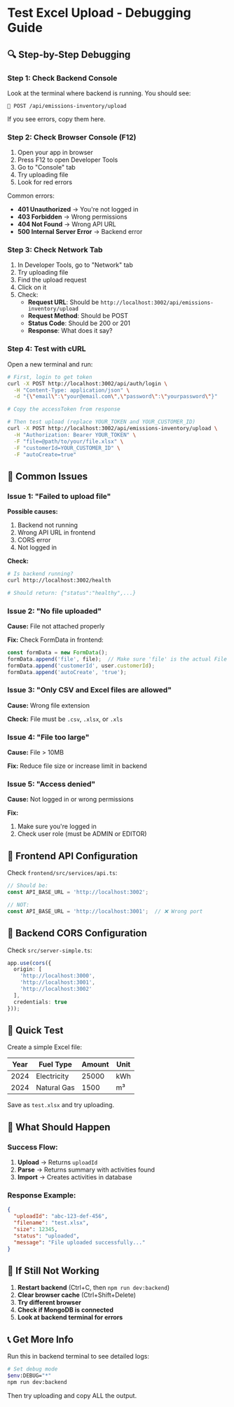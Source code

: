 # Test Excel Upload - Debugging Guide

## 🔍 Step-by-Step Debugging

### Step 1: Check Backend Console
Look at the terminal where backend is running. You should see:
```
📨 POST /api/emissions-inventory/upload
```

If you see errors, copy them here.

### Step 2: Check Browser Console (F12)
1. Open your app in browser
2. Press F12 to open Developer Tools
3. Go to "Console" tab
4. Try uploading file
5. Look for red errors

Common errors:
- **401 Unauthorized** → You're not logged in
- **403 Forbidden** → Wrong permissions
- **404 Not Found** → Wrong API URL
- **500 Internal Server Error** → Backend error

### Step 3: Check Network Tab
1. In Developer Tools, go to "Network" tab
2. Try uploading file
3. Find the upload request
4. Click on it
5. Check:
   - **Request URL**: Should be `http://localhost:3002/api/emissions-inventory/upload`
   - **Request Method**: Should be POST
   - **Status Code**: Should be 200 or 201
   - **Response**: What does it say?

### Step 4: Test with cURL
Open a new terminal and run:

```bash
# First, login to get token
curl -X POST http://localhost:3002/api/auth/login \
  -H "Content-Type: application/json" \
  -d "{\"email\":\"your@email.com\",\"password\":\"yourpassword\"}"

# Copy the accessToken from response

# Then test upload (replace YOUR_TOKEN and YOUR_CUSTOMER_ID)
curl -X POST http://localhost:3002/api/emissions-inventory/upload \
  -H "Authorization: Bearer YOUR_TOKEN" \
  -F "file=@path/to/your/file.xlsx" \
  -F "customerId=YOUR_CUSTOMER_ID" \
  -F "autoCreate=true"
```

## 🐛 Common Issues

### Issue 1: "Failed to upload file"
**Possible causes:**
1. Backend not running
2. Wrong API URL in frontend
3. CORS error
4. Not logged in

**Check:**
```bash
# Is backend running?
curl http://localhost:3002/health

# Should return: {"status":"healthy",...}
```

### Issue 2: "No file uploaded"
**Cause:** File not attached properly

**Fix:** Check FormData in frontend:
```typescript
const formData = new FormData();
formData.append('file', file);  // Make sure 'file' is the actual File object
formData.append('customerId', user.customerId);
formData.append('autoCreate', 'true');
```

### Issue 3: "Only CSV and Excel files are allowed"
**Cause:** Wrong file extension

**Check:** File must be `.csv`, `.xlsx`, or `.xls`

### Issue 4: "File too large"
**Cause:** File > 10MB

**Fix:** Reduce file size or increase limit in backend

### Issue 5: "Access denied"
**Cause:** Not logged in or wrong permissions

**Fix:** 
1. Make sure you're logged in
2. Check user role (must be ADMIN or EDITOR)

## 🔧 Frontend API Configuration

Check `frontend/src/services/api.ts`:

```typescript
// Should be:
const API_BASE_URL = 'http://localhost:3002';

// NOT:
const API_BASE_URL = 'http://localhost:3001';  // ❌ Wrong port
```

## 🔧 Backend CORS Configuration

Check `src/server-simple.ts`:

```typescript
app.use(cors({
  origin: [
    'http://localhost:3000',
    'http://localhost:3001', 
    'http://localhost:3002'
  ],
  credentials: true
}));
```

## 📝 Quick Test

Create a simple Excel file:

| Year | Fuel Type   | Amount | Unit |
|------|-------------|--------|------|
| 2024 | Electricity | 25000  | kWh  |
| 2024 | Natural Gas | 1500   | m³   |

Save as `test.xlsx` and try uploading.

## 🎯 What Should Happen

### Success Flow:
1. **Upload** → Returns `uploadId`
2. **Parse** → Returns summary with activities found
3. **Import** → Creates activities in database

### Response Example:
```json
{
  "uploadId": "abc-123-def-456",
  "filename": "test.xlsx",
  "size": 12345,
  "status": "uploaded",
  "message": "File uploaded successfully..."
}
```

## 🚨 If Still Not Working

1. **Restart backend** (Ctrl+C, then `npm run dev:backend`)
2. **Clear browser cache** (Ctrl+Shift+Delete)
3. **Try different browser**
4. **Check if MongoDB is connected**
5. **Look at backend terminal for errors**

## 📞 Get More Info

Run this in backend terminal to see detailed logs:
```bash
# Set debug mode
$env:DEBUG="*"
npm run dev:backend
```

Then try uploading and copy ALL the output.
